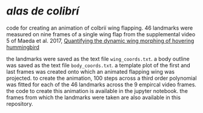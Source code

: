 # ***alas de colibrí***

code for creating an animation of colbrií wing flapping. 46 landmarks were measured on nine frames of a single wing flap from the supplemental video 5 of Maeda et al. 2017, [Quantifying the dynamic wing morphing of hovering hummingbird](https://doi.org/10.1098/rsos.170307)

the landmarks were saved as the text file `wing_coords.txt`. a body outline was saved as the text file `body_coords.txt`. a template plot of the first and last frames was created onto which an animated flapping wing was projected. to create the animation, 100 steps across a third order polynomial was fitted for each of the 46 landmarks across the 9 empircal video frames. the code to create this animation is available in the jupyter notebook. the frames from which the landmarks were taken are also available in this repository.
